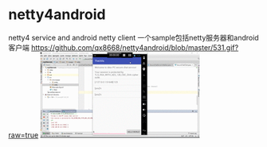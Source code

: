 # netty4android
netty4 service and android netty client
一个sample包括netty服务器和android客户端
https://github.com/qx8668/netty4android/blob/master/531.gif?raw=true
![image](https://github.com/qx8668/netty4android/blob/master/531.gif)
